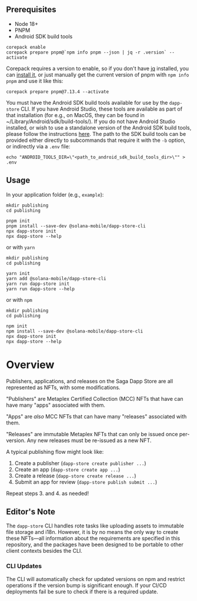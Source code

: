 ## Prerequisites

- Node 18+
- PNPM
- Android SDK build tools

```shell
corepack enable
corepack prepare pnpm@`npm info pnpm --json | jq -r .version` --activate
```

Corepack requires a version to enable, so if you don't have [jq](https://stedolan.github.io/jq/) installed, you can [install it](https://formulae.brew.sh/formula/jq), or just manually get the current version of pnpm with `npm info pnpm` and use it like this:

```shell
corepack prepare pnpm@7.13.4 --activate
```

You must have the Android SDK build tools available for use by the `dapp-store` CLI. If you have Android Studio, these tools are available as part of that installation (for e.g., on MacOS, they can be found in ~/Library/Android/sdk/build-tools/<version>). If you do not have Android Studio installed, or wish to use a standalone version of the Android SDK build tools, please follow the instructions [here](https://developer.android.com/studio/intro/update#sdk-manager). The path to the SDK build tools can be provided either directly to subcommands that require it with the `-b` option, or indirectly via a `.env` file:
```
echo "ANDROID_TOOLS_DIR=\"<path_to_android_sdk_build_tools_dir>\"" > .env
```

## Usage

In your application folder (e.g., `example`):

```shell
mkdir publishing
cd publishing

pnpm init
pnpm install --save-dev @solana-mobile/dapp-store-cli
npx dapp-store init
npx dapp-store --help
```

or with `yarn`

```shell
mkdir publishing
cd publishing

yarn init
yarn add @solana-mobile/dapp-store-cli
yarn run dapp-store init
yarn run dapp-store --help
```

or with `npm`

```shell
mkdir publishing
cd publishing

npm init
npm install --save-dev @solana-mobile/dapp-store-cli
npx dapp-store init
npx dapp-store --help
```

# Overview

Publishers, applications, and releases on the Saga Dapp Store are all represented as NFTs, with some modifications.

"Publishers" are Metaplex Certified Collection (MCC) NFTs that have can have many "apps" associated with them.

"Apps" are _also_ MCC NFTs that can have many "releases" associated with them.

"Releases" are immutable Metaplex NFTs that can only be issued once per-version. Any new releases must be re-issued as a new NFT.

A typical publishing flow might look like:

1. Create a publisher (`dapp-store create publisher ...`)
2. Create an app (`dapp-store create app ...`)
3. Create a release (`dapp-store create release ...`)
4. Submit an app for review (`dapp-store publish submit ...`)

Repeat steps 3. and 4. as needed!

## Editor's Note

The `dapp-store` CLI handles rote tasks like uploading assets to immutable file storage and i18n. However, it is by no means the only way to create these NFTs—all information about the requirements are specified in this repository, and the packages have been designed to be portable to other client contexts besides the CLI.

### CLI Updates

The CLI will automatically check for updated versions on npm and restrict operations if the version bump is significant enough. If your CI/CD deployments fail be sure to check if there is a required update.